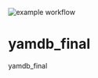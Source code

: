 ![example workflow](https://github.com/mvrogozov/yamdb_final/actions/workflows/yamdb_workflow.yml/badge.svg)

# yamdb_final
yamdb_final

